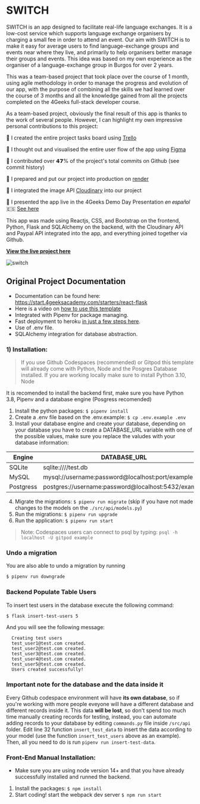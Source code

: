 # SWITCH 

SWITCH is an app designed to facilitate real-life language exchanges. It is a low-cost service which supports language exchange organisers by charging a small fee in order to attend an event. Our aim with SWITCH is to make it easy for average users to find language-exchange groups and events near where they live, and primarily to help organisers better manage their groups and events. This idea was based on my own experience as the organiser of a language-exchange group in Burgos for over 2 years.

This was a team-based project that took place over the course of 1 month, using agile methodology in order to manage the progress and evolution of our app, with the purpose of combining all the skills we had learned over the course of 3 months and all the knowledge gained from all the projects completed on the 4Geeks full-stack developer course.

As a team-based project, obviously the final result of this app is thanks to the work of several people. However, I can highlight my own impressive personal contributions to this project:

🌟 I created the entire project tasks board using [Trello](t.ly/TsI0Y)

🌟 I thought out and visualised the entire user flow of the app using [Figma](t.ly/a-vvS)

🌟 I contributed over 𝟰𝟳% of the project's total commits on Github (see commit history)

🌟 I prepared and put our project into production on [render](www.render.com)

🌟 I integrated the image API [Cloudinary](https://cloudinary.com/) into our project

🌟 I presented the app live in the 4Geeks Demo Day Presentation 𝑒𝑛 𝑒𝑠𝑝𝑎𝑛̃𝑜𝑙 🇪🇸 [See here](t.ly/ryr-F)

This app was made using Reactjs, CSS, and Bootstrap on the frontend, Python, Flask and SQLAlchemy on the backend, with the Cloudinary API and Paypal API integrated into the app, and everything joined together via Github.

**[View the live project here](https://sample-service-name-ficr.onrender.com/)**

![switch](https://github.com/gdwhittaker94/4Geeks_SWITCH/assets/105855731/c252e0a3-8d57-43e7-8409-b7a9cdb09f02)



## Original Project Documentation

- Documentation can be found here: https://start.4geeksacademy.com/starters/react-flask
- Here is a video on [how to use this template](https://www.loom.com/share/f37c6838b3f1496c95111e515e83dd9b)
- Integrated with Pipenv for package managing.
- Fast deployment to heroku [in just a few steps here](https://start.4geeksacademy.com/backend/deploy-heroku-posgres).
- Use of .env file.
- SQLAlchemy integration for database abstraction.

### 1) Installation:

> If you use Github Codespaces (recommended) or Gitpod this template will already come with Python, Node and the Posgres Database installed. If you are working locally make sure to install Python 3.10, Node 

It is recomended to install the backend first, make sure you have Python 3.8, Pipenv and a database engine (Posgress recomended)

1. Install the python packages: `$ pipenv install`
2. Create a .env file based on the .env.example: `$ cp .env.example .env`
3. Install your database engine and create your database, depending on your database you have to create a DATABASE_URL variable with one of the possible values, make sure you replace the valudes with your database information:

| Engine    | DATABASE_URL                                        |
| --------- | --------------------------------------------------- |
| SQLite    | sqlite:////test.db                                  |
| MySQL     | mysql://username:password@localhost:port/example    |
| Postgress | postgres://username:password@localhost:5432/example |

4. Migrate the migrations: `$ pipenv run migrate` (skip if you have not made changes to the models on the `./src/api/models.py`)
5. Run the migrations: `$ pipenv run upgrade`
6. Run the application: `$ pipenv run start`

> Note: Codespaces users can connect to psql by typing: `psql -h localhost -U gitpod example`

### Undo a migration

You are also able to undo a migration by running

```sh
$ pipenv run downgrade
```

### Backend Populate Table Users

To insert test users in the database execute the following command:

```sh
$ flask insert-test-users 5
```

And you will see the following message:

```
  Creating test users
  test_user1@test.com created.
  test_user2@test.com created.
  test_user3@test.com created.
  test_user4@test.com created.
  test_user5@test.com created.
  Users created successfully!
```

### **Important note for the database and the data inside it**

Every Github codespace environment will have **its own database**, so if you're working with more people eveyone will have a different database and different records inside it. This data **will be lost**, so don't spend too much time manually creating records for testing, instead, you can automate adding records to your database by editing ```commands.py``` file inside ```/src/api``` folder. Edit line 32 function ```insert_test_data``` to insert the data according to your model (use the function ```insert_test_users``` above as an example). Then, all you need to do is run ```pipenv run insert-test-data```.

### Front-End Manual Installation:

-   Make sure you are using node version 14+ and that you have already successfully installed and runned the backend.

1. Install the packages: `$ npm install`
2. Start coding! start the webpack dev server `$ npm run start`

